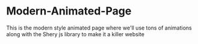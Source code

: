 # Modern-Animated-Page
 This is the modern style animated page where we'll use tons of animations along with the Shery js library to make it a killer website
